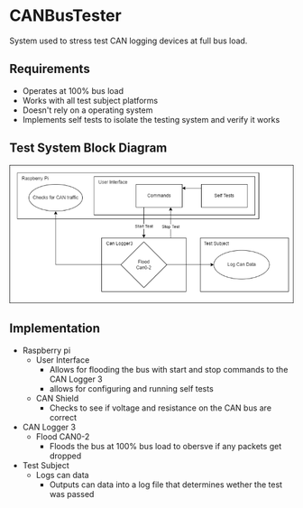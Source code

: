 # CANBusTester
System used to stress test CAN logging devices at full bus load.

## Requirements
- Operates at 100% bus load
- Works with all test subject platforms
- Doesn't rely on a operating system
- Implements self tests to isolate the testing system and verify it works

## Test System Block Diagram
![alt text](CANBusTester.drawio.png)

## Implementation
* Raspberry pi
  - User Interface
    * Allows for flooding the bus with start and stop commands to the CAN Logger 3
    * allows for configuring and running self tests
  - CAN Shield
    * Checks to see if voltage and resistance on the CAN bus are correct
* CAN Logger 3
  - Flood CAN0-2
    * Floods the bus at 100% bus load to obersve if any packets get dropped
* Test Subject
  - Logs can data
    * Outputs can data into a log file that determines wether the test was passed

